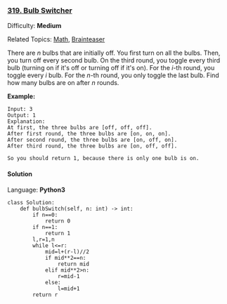 ### [319\. Bulb Switcher](https://leetcode.com/problems/bulb-switcher/)

Difficulty: **Medium**  

Related Topics: [Math](https://leetcode.com/tag/math/), [Brainteaser](https://leetcode.com/tag/brainteaser/)


There are _n_ bulbs that are initially off. You first turn on all the bulbs. Then, you turn off every second bulb. On the third round, you toggle every third bulb (turning on if it's off or turning off if it's on). For the _i_-th round, you toggle every _i_ bulb. For the _n_-th round, you only toggle the last bulb. Find how many bulbs are on after _n_ rounds.

**Example:**

```
Input: 3
Output: 1 
Explanation: 
At first, the three bulbs are [off, off, off].
After first round, the three bulbs are [on, on, on].
After second round, the three bulbs are [on, off, on].
After third round, the three bulbs are [on, off, off]. 

So you should return 1, because there is only one bulb is on.
```


#### Solution

Language: **Python3**

```python3
class Solution:
    def bulbSwitch(self, n: int) -> int:
        if n==0:
            return 0
        if n==1:
            return 1
        l,r=1,n
        while l<=r:
            mid=l+(r-l)//2
            if mid**2==n:
                return mid
            elif mid**2>n:
                r=mid-1
            else:
                l=mid+1
        return r
        
        
```